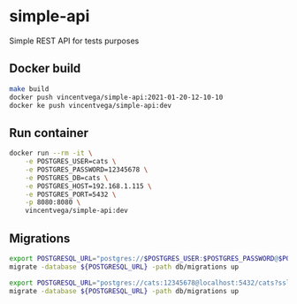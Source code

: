 # simple-api

Simple REST API for tests purposes

## Docker build

```bash
make build
docker push vincentvega/simple-api:2021-01-20-12-10-10
docker ke push vincentvega/simple-api:dev
```

## Run container

```bash
docker run --rm -it \
    -e POSTGRES_USER=cats \
    -e POSTGRES_PASSWORD=12345678 \
    -e POSTGRES_DB=cats \
    -e POSTGRES_HOST=192.168.1.115 \
    -e POSTGRES_PORT=5432 \
    -p 8080:8080 \
    vincentvega/simple-api:dev
```

## Migrations

```bash
export POSTGRESQL_URL="postgres://$POSTGRES_USER:$POSTGRES_PASSWORD@$POSTGRES_HOST:$POSTGRES_PORT/$POSTGRES_DB?sslmode=disable"
migrate -database ${POSTGRESQL_URL} -path db/migrations up
```

```bash
export POSTGRESQL_URL="postgres://cats:12345678@localhost:5432/cats?sslmode=disable"
migrate -database ${POSTGRESQL_URL} -path db/migrations up
```
